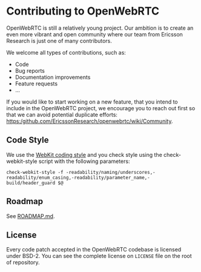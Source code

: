 # Contributing to OpenWebRTC

OpenWebRTC is still a relatively young project. Our ambition is to create an even more vibrant 
and open community where our team from Ericsson Research is just one of many contributors. 

We welcome all types of contributions, such as:

- Code
- Bug reports
- Documentation improvements
- Feature requests
- ...

If you would like to start working on a new feature, that you intend to include in the OpenWebRTC 
project, we encourage you to reach out first so that we can avoid potential duplicate efforts: 
[https:/github.com/EricssonResearch/openwebrtc/wiki/Community](https:/github.com/EricssonResearch/openwebrtc/wiki/Community).

## Code Style ##

We use the [WebKit coding style](http://www.webkit.org/coding/coding-style.html) and you check style using the check-webkit-style script with the following parameters:

`check-webkit-style -f -readability/naming/underscores,-readability/enum_casing,-readability/parameter_name,-build/header_guard $@`

## Roadmap ##
See [ROADMAP.md](https://github.com/EricssonResearch/openwebrtc/blob/master/ROADMAP.md).

## License ##

Every code patch accepted in the OpenWebRTC codebase is licensed under BSD-2.
You can see the complete license on `LICENSE` file on the root of repository.
